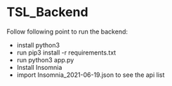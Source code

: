 # TSL_Backend

Follow  following point to run the backend:

* install python3
* run pip3 install -r requirements.txt
* run python3 app.py
* Install Insomnia
* import Insomnia_2021-06-19.json to see the api list

